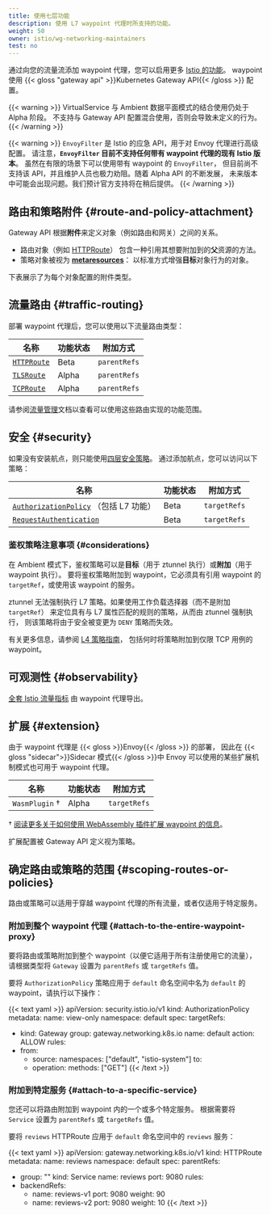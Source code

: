 ```yaml
---
title: 使用七层功能
description: 使用 L7 waypoint 代理时所支持的功能。
weight: 50
owner: istio/wg-networking-maintainers
test: no
---
```

<!-- markdownlint-disable-file MD007 -->

通过向您的流量流添加 waypoint 代理，您可以启用更多 [Istio 的功能](/zh/docs/concepts)。
waypoint 使用 {{< gloss "gateway api" >}}Kubernetes Gateway API{{< /gloss >}} 配置。

{{< warning >}}
VirtualService 与 Ambient 数据平面模式的结合使用仍处于 Alpha 阶段。
不支持与 Gateway API 配置混合使用，否则会导致未定义的行为。
{{< /warning >}}

{{< warning >}}
`EnvoyFilter` 是 Istio 的应急 API，用于对 Envoy 代理进行高级配置。
请注意，**`EnvoyFilter` 目前不支持任何带有 waypoint 代理的现有 Istio 版本**。
虽然在有限的场景下可以使用带有 waypoint 的 `EnvoyFilter`，
但目前尚不支持该 API，并且维护人员也极力劝阻。随着 Alpha API 的不断发展，
未来版本中可能会出现问题。我们预计官方支持将在稍后提供。
{{< /warning >}}

## 路由和策略附件 {#route-and-policy-attachment}

Gateway API 根据**附件**来定义对象（例如路由和网关）之间的关系。

* 路由对象（例如 [HTTPRoute](https://gateway-api.sigs.k8s.io/api-types/httproute/)）
  包含一种引用其想要附加到的**父**资源的方法。
* 策略对象被视为 [**metaresources**](https://gateway-api.sigs.k8s.io/geps/gep-713/)：
  以标准方式增强**目标**对象行为的对象。

下表展示了为每个对象配置的附件类型。

## 流量路由 {#traffic-routing}

部署 waypoint 代理后，您可以使用以下流量路由类型：

|  名称  | 功能状态 | 附加方式 |
| --- | --- | --- |
| [`HTTPRoute`](https://gateway-api.sigs.k8s.io/guides/http-routing/) | Beta | `parentRefs` |
| [`TLSRoute`](https://gateway-api.sigs.k8s.io/guides/tls) | Alpha | `parentRefs` |
| [`TCPRoute`](https://gateway-api.sigs.k8s.io/guides/tcp/) | Alpha | `parentRefs` |

请参阅[流量管理](/zh/docs/tasks/traffic-management/)文档以查看可以使用这些路由实现的功能范围。

## 安全 {#security}

如果没有安装航点，则只能使用[四层安全策略](/zh/docs/ambient/usage/l4-policy/)。
通过添加航点，您可以访问以下策略：

|  名称  | 功能状态 | 附加方式 |
| --- | --- | --- |
| [`AuthorizationPolicy`](/zh/docs/reference/config/security/authorization-policy/) （包括 L7 功能） | Beta | `targetRefs` |
| [`RequestAuthentication`](/zh/docs/reference/config/security/request_authentication/) | Beta | `targetRefs` |

### 鉴权策略注意事项 {#considerations}

在 Ambient 模式下，鉴权策略可以是**目标**（用于 ztunnel 执行）或**附加**（用于 waypoint 执行）。
要将鉴权策略附加到 waypoint，它必须具有引用 waypoint 的 `targetRef`，或使用该 waypoint 的服务。

ztunnel 无法强制执行 L7 策略。如果使用工作负载选择器（而不是附加 `targetRef`）
来定位具有与 L7 属性匹配的规则的策略，从而由 ztunnel 强制执行，
则该策略将由于安全被变更为 `DENY` 策略而失效。

有关更多信息，请参阅 [L4 策略指南](/zh/docs/ambient/usage/l4-policy/)，
包括何时将策略附加到仅限 TCP 用例的 waypoint。

## 可观测性 {#observability}

[全套 Istio 流量指标](/zh/docs/reference/config/metrics/) 由 waypoint 代理导出。

## 扩展 {#extension}

由于 waypoint 代理是 {{< gloss >}}Envoy{{< /gloss >}} 的部署，
因此在 {{< gloss "sidecar">}}Sidecar 模式{{< /gloss >}}中 Envoy 可以使用的某些扩展机制模式也可用于 waypoint 代理。

|  名称  | 功能状态 | 附加方式 |
| --- | --- | --- |
| `WasmPlugin` †  | Alpha | `targetRefs` |

† [阅读更多关于如何使用 WebAssembly 插件扩展 waypoint 的信息](/zh/docs/ambient/usage/extend-waypoint-wasm/)。

扩展配置被 Gateway API 定义视为策略。

## 确定路由或策略的范围 {#scoping-routes-or-policies}

路由或策略可以适用于穿越 waypoint 代理的所有流量，或者仅适用于特定服务。

### 附加到整个 waypoint 代理 {#attach-to-the-entire-waypoint-proxy}

要将路由或策略附加到整个 waypoint（以便它适用于所有注册使用它的流量），
请根据类型将 `Gateway` 设置为 `parentRefs` 或 `targetRefs` 值。

要将 `AuthorizationPolicy` 策略应用于 `default` 命名空间中名为 `default` 的 waypoint，请执行以下操作：

{{< text yaml >}}
apiVersion: security.istio.io/v1
kind: AuthorizationPolicy
metadata:
  name: view-only
  namespace: default
spec:
  targetRefs:
  - kind: Gateway
    group: gateway.networking.k8s.io
    name: default
  action: ALLOW
  rules:
  - from:
    - source:
        namespaces: ["default", "istio-system"]
    to:
    - operation:
        methods: ["GET"]
{{< /text >}}

### 附加到特定服务 {#attach-to-a-specific-service}

您还可以将路由附加到 waypoint 内的一个或多个特定服务。
根据需要将 `Service` 设置为 `parentRefs` 或 `targetRefs` 值。

要将 `reviews` HTTPRoute 应用于 `default` 命名空间中的 `reviews` 服务：

{{< text yaml >}}
apiVersion: gateway.networking.k8s.io/v1
kind: HTTPRoute
metadata:
  name: reviews
  namespace: default
spec:
  parentRefs:
  - group: ""
    kind: Service
    name: reviews
    port: 9080
  rules:
  - backendRefs:
    - name: reviews-v1
      port: 9080
      weight: 90
    - name: reviews-v2
      port: 9080
      weight: 10
{{< /text >}}
